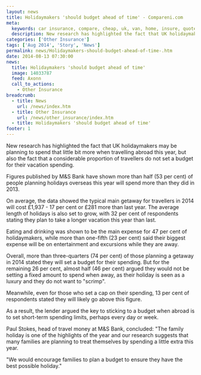 ```yaml
---
layout: news
title: Holidaymakers 'should budget ahead of time' - Compareni.com
meta:
  keywords: car insurance, compare, cheap, uk, van, home, insure, quotes, online, comparison, bike, loans, life
  description: New research has highlighted the fact that UK holidaymakers may be planning to spend that little bit more when travelling abroad this year, but also t
categories: ['Other Insurance']
tags: ['Aug 2014', 'Story', 'News']
permalink: news/Holidaymakers-should-budget-ahead-of-time-.htm
date: 2014-08-13 07:30:00
news:
  title: Holidaymakers 'should budget ahead of time'
  image: 14033787
  feed: Axonn
  call_to_actions:
    - Other Insurance
breadcrumb:
  - title: News
    url: /news/index.htm
  - title: Other Insurance
    url: /news/other_insurance/index.htm
  - title: Holidaymakers 'should budget ahead of time'
footer: 1
---
```


New research has highlighted the fact that UK holidaymakers may be planning to spend that little bit more when travelling abroad this year, but also the fact that a considerable proportion of travellers do not set a budget for their vacation spending.

Figures published by M&amp;S Bank have shown more than half (53 per cent) of people planning holidays overseas this year will spend more than they did in 2013.

On average, the data showed the typical main getaway for travellers in 2014 will cost &pound;1,937&nbsp;- 17 per cent or &pound;281 more than last year. The average length of holidays is also set to grow, with 32 per cent of respondents stating they plan to take a longer vacation this year than last.

Eating and drinking was shown to be the main expense for 47 per cent of holidaymakers, while more than one-fifth (23 per cent) said their biggest expense will be on entertainment and excursions while they are away.

Overall, more than three-quarters (74 per cent) of those planning a getaway in 2014 stated they will set a budget for their spending. But for the remaining 26 per cent, almost half (46 per cent) argued they would not be setting a fixed amount to spend when away, as their holiday is seen as a luxury and they do not want to &quot;scrimp&quot;.

Meanwhile, even for those who set a cap on their spending, 13 per cent of respondents stated they will likely go above this figure.

As a result, the lender argued the key to sticking to a budget when abroad is to set short-term spending limits, perhaps every day or week.

Paul Stokes, head of travel money at M&amp;S Bank, concluded: &quot;The family holiday is one of the highlights of the year and our research suggests that many families are planning to treat themselves by spending a little extra this year.

&quot;We would encourage families to plan a budget to ensure they have the best possible holiday.&quot;
